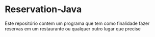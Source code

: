 # Reservation-Java
Este repositório contem um programa que tem como finalidade fazer reservas em um restaurante ou qualquer outro lugar que precise
